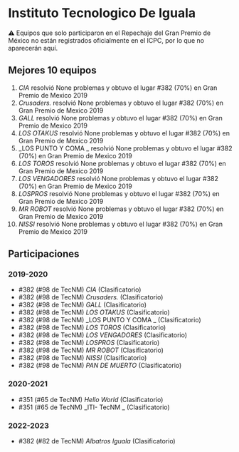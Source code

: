 # Instituto Tecnologico De Iguala

:warning: Equipos que solo participaron en el Repechaje del Gran Premio de México no están registrados oficialmente en el ICPC, por lo que no aparecerán aquí.

## Mejores 10 equipos

1. _CIA_ resolvió None problemas y obtuvo el lugar #382 (70%) en Gran Premio de Mexico 2019
1. _Crusaders._ resolvió None problemas y obtuvo el lugar #382 (70%) en Gran Premio de Mexico 2019
1. _GALL_ resolvió None problemas y obtuvo el lugar #382 (70%) en Gran Premio de Mexico 2019
1. _LOS OTAKUS_ resolvió None problemas y obtuvo el lugar #382 (70%) en Gran Premio de Mexico 2019
1. _LOS PUNTO Y COMA _ resolvió None problemas y obtuvo el lugar #382 (70%) en Gran Premio de Mexico 2019
1. _LOS TOROS_ resolvió None problemas y obtuvo el lugar #382 (70%) en Gran Premio de Mexico 2019
1. _LOS VENGADORES_ resolvió None problemas y obtuvo el lugar #382 (70%) en Gran Premio de Mexico 2019
1. _LOSPROS_ resolvió None problemas y obtuvo el lugar #382 (70%) en Gran Premio de Mexico 2019
1. _MR ROBOT_ resolvió None problemas y obtuvo el lugar #382 (70%) en Gran Premio de Mexico 2019
1. _NISSI_ resolvió None problemas y obtuvo el lugar #382 (70%) en Gran Premio de Mexico 2019

## Participaciones

### 2019-2020

- #382 (#98 de TecNM) _CIA_ (Clasificatorio)
- #382 (#98 de TecNM) _Crusaders._ (Clasificatorio)
- #382 (#98 de TecNM) _GALL_ (Clasificatorio)
- #382 (#98 de TecNM) _LOS OTAKUS_ (Clasificatorio)
- #382 (#98 de TecNM) _LOS PUNTO Y COMA _ (Clasificatorio)
- #382 (#98 de TecNM) _LOS TOROS_ (Clasificatorio)
- #382 (#98 de TecNM) _LOS VENGADORES_ (Clasificatorio)
- #382 (#98 de TecNM) _LOSPROS_ (Clasificatorio)
- #382 (#98 de TecNM) _MR ROBOT_ (Clasificatorio)
- #382 (#98 de TecNM) _NISSI_ (Clasificatorio)
- #382 (#98 de TecNM) _PAN DE MUERTO_ (Clasificatorio)

### 2020-2021

- #351 (#65 de TecNM) _Hello World_ (Clasificatorio)
- #351 (#65 de TecNM) _ITI- TecNM _ (Clasificatorio)

### 2022-2023

- #382 (#82 de TecNM) _Albatros Iguala_ (Clasificatorio)



